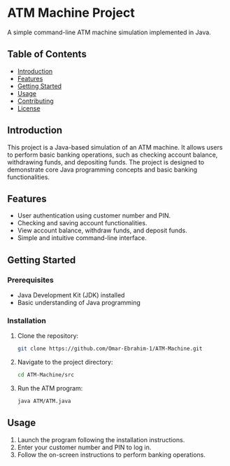 # ATM Machine Project

A simple command-line ATM machine simulation implemented in Java.

## Table of Contents

- [Introduction](#introduction)
- [Features](#features)
- [Getting Started](#getting-started)
- [Usage](#usage)
- [Contributing](#contributing)
- [License](#license)

## Introduction

This project is a Java-based simulation of an ATM machine. It allows users to perform basic banking operations, such as checking account balance, withdrawing funds, and depositing funds. The project is designed to demonstrate core Java programming concepts and basic banking functionalities.

## Features

- User authentication using customer number and PIN.
- Checking and saving account functionalities.
- View account balance, withdraw funds, and deposit funds.
- Simple and intuitive command-line interface.

## Getting Started

### Prerequisites

- Java Development Kit (JDK) installed
- Basic understanding of Java programming

### Installation

1. Clone the repository:

    ```bash
    git clone https://github.com/Omar-Ebrahim-1/ATM-Machine.git
    ```

2. Navigate to the project directory:

    ```bash
    cd ATM-Machine/src
    ```
3. Run the ATM program:

    ```bash
    java ATM/ATM.java
    ```

## Usage

1. Launch the program following the installation instructions.
2. Enter your customer number and PIN to log in.
3. Follow the on-screen instructions to perform banking operations.
